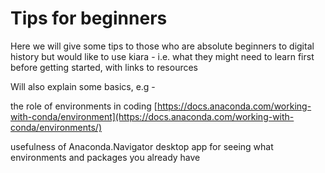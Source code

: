 # Tips for beginners

Here we will give some tips to those who are absolute beginners to digital history but would like to use kiara - i.e. what they might need to learn first before getting started, with links to resources

Will also explain some basics, e.g -

the role of environments in coding [https://docs.anaconda.com/working-with-conda/environment](https://docs.anaconda.com/working-with-conda/environments/)

usefulness of Anaconda.Navigator desktop app for seeing what environments and packages you already have
